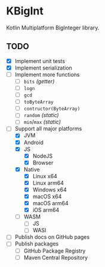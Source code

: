 # KBigInt

Kotlin Multiplatform BigInteger library.

## TODO

- [x] Implement unit tests
- [x] Implement serialization
- [ ] Implement more functions
    - [ ] `bits` _(getter)_
    - [ ] `logn`
    - [ ] `gcd`
    - [ ] `toByteArray`
    - [ ] `contructor(ByteArray)`
    - [ ] `random` _(static)_
    - [ ] `min`/`max` _(static)_
- [ ] Support all major platforms
  - [x] JVM
  - [x] Android
  - [x] JS
    - [x] NodeJS
    - [x] Browser
  - [x] Native
    - [x] Linux x64
    - [x] Linux arm64
    - [x] Windows x64
    - [x] macOS x64
    - [x] macOS arm64
    - [x] iOS arm64
  - [ ] WASM
    - [ ] JS
    - [ ] WASI
- [ ] Publish docs on GitHub pages
- [ ] Publish packages
  - [ ] GitHub Package Registry
  - [ ] Maven Central Repository
